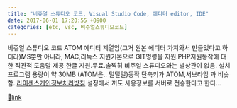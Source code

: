 ```yaml
---
title: "비쥬얼 스튜디오 코드, Visual Studio Code, 에디터 editor, IDE"
date: 2017-06-01 17:20:55 +0900
categories: [etc, vsc, 비주얼스튜디오코드]
---
```


비쥬얼 스튜디오 코드 ATOM 에디터 계열임(그거 원본 에디터 가져와서 만들었다고 하더라)MS뿐만 아니라, MAC,리눅스 지원기본으로 GIT명령을 지원.PHP지원동작에 대한 직관적 도움말 제공 한글 지원.무료.솔찍히 비주얼 스튜디오와는 별상관이 없음. 설치 프로그램 용량이 약 30MB (ATOM은.. 덜덜덜)동작 단축키가 ATOM,서브라임 과 비슷함.  &#xD;
[라이센스](https://code.visualstudio.com/license?lang=ko "라이센스")[개인정보처리방침](https://www.microsoft.com/ko-kr/privacystatement/EnterpriseDev/default.aspx "개인정보처리방침")  &#xD;
설정에서 꺼도 사용정보를 서버로 전송한다고 한다...


[🔗link](http://www.mins01.com/mh/tech/read/1088)